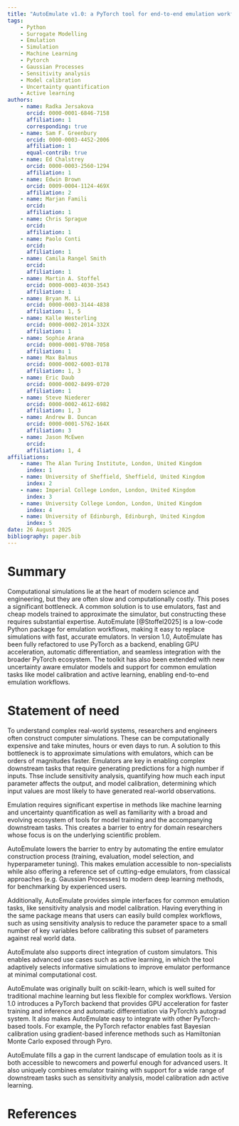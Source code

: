 ```yaml
---
title: "AutoEmulate v1.0: a PyTorch tool for end-to-end emulation workflows"
tags: 
    - Python
    - Surrogate Modelling
    - Emulation
    - Simulation 
    - Machine Learning 
    - Pytorch
    - Gaussian Processes
    - Sensitivity analysis
    - Model calibration
    - Uncertainty quantification
    - Active learning
authors:
    - name: Radka Jersakova
      orcid: 0000-0001-6846-7158
      affiliation: 1
      corresponding: true
    - name: Sam F. Greenbury
      orcid: 0000-0003-4452-2006
      affiliation: 1
      equal-contrib: true
    - name: Ed Chalstrey
      orcid: 0000-0003-2560-1294
      affiliation: 1
    - name: Edwin Brown
      orcid: 0009-0004-1124-469X
      affiliation: 2
    - name: Marjan Famili
      orcid: 
      affiliation: 1
    - name: Chris Sprague
      orcid: 
      affiliation: 1
    - name: Paolo Conti
      orcid: 
      affiliation: 1
    - name: Camila Rangel Smith
      orcid: 
      affiliation: 1
    - name: Martin A. Stoffel
      orcid: 0000-0003-4030-3543
      affiliation: 1
    - name: Bryan M. Li
      orcid: 0000-0003-3144-4838
      affiliation: 1, 5
    - name: Kalle Westerling
      orcid: 0000-0002-2014-332X
      affiliation: 1
    - name: Sophie Arana
      orcid: 0000-0001-9708-7058
      affiliation: 1
    - name: Max Balmus
      orcid: 0000-0002-6003-0178
      affiliation: 1, 3
    - name: Eric Daub
      orcid: 0000-0002-8499-0720
      affiliation: 1
    - name: Steve Niederer
      orcid: 0000-0002-4612-6982
      affiliation: 1, 3
    - name: Andrew B. Duncan
      orcid: 0000-0001-5762-164X
      affiliation: 3
    - name: Jason McEwen
      orcid:
      affiliation: 1, 4
affiliations:
    - name: The Alan Turing Institute, London, United Kingdom
      index: 1
    - name: University of Sheffield, Sheffield, United Kingdom
      index: 2
    - name: Imperial College London, London, United Kingdom
      index: 3
    - name: University College London, London, United Kingdom
      index: 4
    - name: University of Edinburgh, Edinburgh, United Kingdom
      index: 5
date: 26 August 2025
bibliography: paper.bib
---
```


# Summary

Computational simulations lie at the heart of modern science and engineering, but they are often slow and computationally costly. This poses a significant bottleneck. A common solution is to use emulators, fast and cheap models trained to approximate the simulator, but constructing these requires substantial expertise. AutoEmulate [@Stoffel2025] is a low-code Python package for emulation workflows, making it easy to replace simulations with fast, accurate emulators. In version 1.0, AutoEmulate has been fully refactored to use PyTorch as a backend, enabling GPU acceleration, automatic differentiation, and seamless integration with the broader PyTorch ecosystem. The toolkit has also been extended with new uncertainty aware emulator models and support for common emulation tasks like model calibration and active learning, enabling end-to-end emulation workflows.

# Statement of need

To understand complex real-world systems, researchers and engineers often construct computer simulations. These can be computationally expensive and take minutes, hours or even days to run. A solution to this bottleneck is to approximate simulations with emulators, which can be orders of magnitudes faster. Emulators are key in enabling complex downstream tasks that require generating predictions for a high number if inputs. Thse include sensitivity analysis, quantifying how much each input parameter affects the output, and model calibration, determining which input values are most likely to have generated real-world observations.

Emulation requires significant expertise in methods like machine learning and uncertainty quantification as well as familiarity with a broad and evolving ecosystem of tools for model training and the accompanying downstream tasks. This creates a barrier to entry for domain researchers whose focus is on the underlying scientific problem. 

AutoEmulate lowers the barrier to entry by automating the entire emulator construction process (training, evaluation, model selection, and hyperparameter tuning). This makes emulation accessible to non-specialists while also offering a reference set of cutting-edge emulators, from classical approaches (e.g. Gaussian Processes) to modern deep learning methods, for benchmarking by experienced users. 

Additionally, AutoEmulate provides simple interfaces for common emulation tasks, like sensitivity analysis and model calibration. Having everything in the same package means that users can easily build complex workflows, such as using sensitivity analysis to reduce the parameter space to a small number of key variables before calibrating this subset of parameters against real world data. 

AutoEmulate also supports direct integration of custom simulators. This enables advanced use cases such as active learning, in which the tool adaptively selects informative simulations to improve emulator performance at minimal computational cost. 

AutoEmulate was originally built on scikit-learn, which is well suited for traditional machine learning but less flexible for complex workflows. Version 1.0 introduces a PyTorch backend that provides GPU acceleration for faster training and inference and automatic differentiation via PyTorch’s autograd system. It also makes AutoEmulate easy to integrate with other PyTorch-based tools. For example, the PyTorch refactor enables fast Bayesian calibration using gradient-based inference methods such as Hamiltonian Monte Carlo exposed through Pyro.

AutoEmulate fills a gap in the current landscape of emulation tools as it is both accessible to newcomers and powerful enough for advanced users. It also uniquely combines emulator training with support for a wide range of downstream tasks such as sensitivity analysis, model calibration adn active learning.

# References